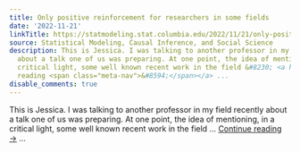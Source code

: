 ```yaml
---
title: Only positive reinforcement for researchers in some fields
date: '2022-11-21'
linkTitle: https://statmodeling.stat.columbia.edu/2022/11/21/only-positive-reinforcement-for-researchers-in-some-fields/
source: Statistical Modeling, Causal Inference, and Social Science
description: This is Jessica. I was talking to another professor in my field recently
  about a talk one of us was preparing. At one point, the idea of mentioning, in a
  critical light, some well known recent work in the field &#8230; <a href="https://statmodeling.stat.columbia.edu/2022/11/21/only-positive-reinforcement-for-researchers-in-some-fields/">Continue
  reading <span class="meta-nav">&#8594;</span></a> ...
disable_comments: true
---
```

This is Jessica. I was talking to another professor in my field recently about a talk one of us was preparing. At one point, the idea of mentioning, in a critical light, some well known recent work in the field &#8230; <a href="https://statmodeling.stat.columbia.edu/2022/11/21/only-positive-reinforcement-for-researchers-in-some-fields/">Continue reading <span class="meta-nav">&#8594;</span></a> ...